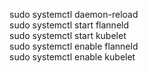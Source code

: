 sudo systemctl daemon-reload
<br>sudo systemctl start flanneld
<br>sudo systemctl start kubelet
<br>sudo systemctl enable flanneld
<br>sudo systemctl enable kubelet
